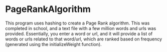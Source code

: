 # PageRankAlgorithm
This program uses hashing to create a Page Rank algorithm. This was completed in school, and a text file with a few million words and urls was provided. Essentially, you enter a word or url, and it will provide a list of words or urls related to that word/url, which are ranked based on frequency (generated using the initializeWeight function).  
